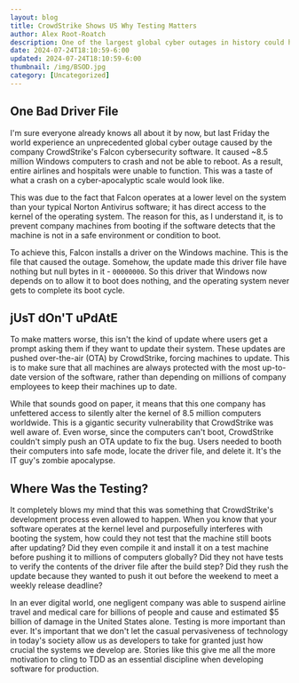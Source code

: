 ```yaml
---
layout: blog
title: CrowdStrike Shows US Why Testing Matters
author: Alex Root-Roatch
description: One of the largest global cyber outages in history could have been easily avoided with proper testing
date: 2024-07-24T18:10:59-6:00
updated: 2024-07-24T18:10:59-6:00
thumbnail: /img/BSOD.jpg
category: [Uncategorized]
---
```


## One Bad Driver File

I'm sure everyone already knows all about it by now, but last Friday the world experience an unprecedented global cyber outage caused by the company CrowdStrike's Falcon cybersecurity software. It caused ~8.5 million Windows computers to crash and not be able to reboot. As a result, entire airlines and hospitals were unable to function. This was a taste of what a crash on a cyber-apocalyptic scale would look like. 

This was due to the fact that Falcon operates at a lower level on the system than your typical Norton Antivirus software; it has direct access to the kernel of the operating system. The reason for this, as I understand it, is to prevent company machines from booting if the software detects that the machine is not in a safe environment or condition to boot. 

To achieve this, Falcon installs a driver on the Windows machine. This is the file that caused the outage. Somehow, the update made this driver file have nothing but null bytes in it - `00000000`. So this driver that Windows now depends on to allow it to boot does nothing, and the operating system never gets to complete its boot cycle.

## jUsT dOn'T uPdAtE

To make matters worse, this isn't the kind of update where users get a prompt asking them if they want to update their system. These updates are pushed over-the-air (OTA) by CrowdStrike, forcing machines to update. This is to make sure that all machines are always protected with the most up-to-date version of the software, rather than depending on millions of company employees to keep their machines up to date.

While that sounds good on paper, it means that this one company has unfettered access to silently alter the kernel of 8.5 million computers worldwide. This is a gigantic security vulnerability that CrowdStrike was well aware of. Even worse, since the computers can't boot, CrowdStrike couldn't simply push an OTA update to fix the bug. Users needed to booth their computers into safe mode, locate the driver file, and delete it. It's the IT guy's zombie apocalypse.

## Where Was the Testing? 

It completely blows my mind that this was something that CrowdStrike's development process even allowed to happen. When you know that your software operates at the kernel level and purposefully interferes with booting the system, how could they not test that the machine still boots after updating? Did they even compile it and install it on a test machine before pushing it to millions of computers globally? Did they not have tests to verify the contents of the driver file after the build step? Did they rush the update because they wanted to push it out before the weekend to meet a weekly release deadline? 

In an ever digital world, one negligent company was able to suspend airline travel and medical care for billions of people and cause and estimated $5 billion of damage in the United States alone. Testing is more important than ever. It's important that we don't let the casual pervasiveness of technology in today's society allow us as developers to take for granted just how crucial the systems we develop are. Stories like this give me all the more motivation to cling to TDD as an essential discipline when developing software for production. 
